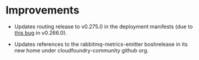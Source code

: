 # Improvements

* Updates routing release to v0.275.0 in the deployment manifests (due to [this bug](https://github.com/cloudfoundry/routing-release/blob/develop/docs/go-1.20-expect-100-continue-known-issue.md) in v0.266.0).

* Updates references to the rabbitmq-metrics-emitter boshrelease in its new home under cloudfoundry-community github org.
